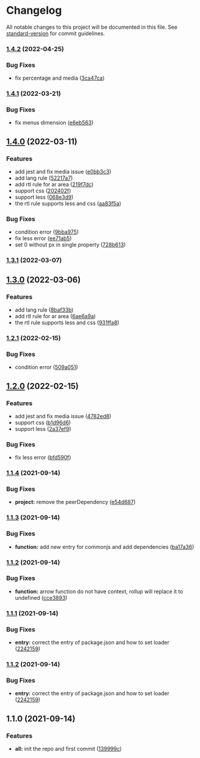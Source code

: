 # Changelog

All notable changes to this project will be documented in this file. See [standard-version](https://github.com/conventional-changelog/standard-version) for commit guidelines.

### [1.4.2](https://github.com/MNISHoward/style-i18n-loader/compare/v1.4.1...v1.4.2) (2022-04-25)


### Bug Fixes

* fix percentage and media ([3ca47ca](https://github.com/MNISHoward/style-i18n-loader/commit/3ca47cae0cb3604ed50c6f4d2f7e18df40d47d0a))

### [1.4.1](https://github.com/MNISHoward/style-i18n-loader/compare/v1.4.0...v1.4.1) (2022-03-21)


### Bug Fixes

* fix menus dimension ([e6eb563](https://github.com/MNISHoward/style-i18n-loader/commit/e6eb5637203467e287f6f5bb06e81c0af2c91ad1))

## [1.4.0](https://github.com/MNISHoward/style-i18n-loader/compare/v1.1.4...v1.4.0) (2022-03-11)


### Features

* add jest and fix media issue ([e0bb3c3](https://github.com/MNISHoward/style-i18n-loader/commit/e0bb3c3ab1d6fa01ebfd2c1ea064167c59805f9d))
* add lang rule ([52217a7](https://github.com/MNISHoward/style-i18n-loader/commit/52217a78abdf4bde66bc39fa0abc9ba786c3a90f))
* add rtl rule for ar area ([219f7dc](https://github.com/MNISHoward/style-i18n-loader/commit/219f7dc3c7acd61b82cde9e4b968cf0fd7ecd4e3))
* support css ([202402f](https://github.com/MNISHoward/style-i18n-loader/commit/202402fd77851e620a38c3eb21ee54ce547db94f))
* support less ([068e3d9](https://github.com/MNISHoward/style-i18n-loader/commit/068e3d9475f0dcc5498ae81816c9166ca055e862))
* the rtl rule supports less and css ([aa83f5a](https://github.com/MNISHoward/style-i18n-loader/commit/aa83f5a6c72c74b22c8728619c1fca80f1c32e7a))


### Bug Fixes

* condition error ([9bba975](https://github.com/MNISHoward/style-i18n-loader/commit/9bba97500bcbb167bf07acf8cfa2977ecf4ad785))
* fix less error ([ee71ab5](https://github.com/MNISHoward/style-i18n-loader/commit/ee71ab58d5b1a11d1f5a541436fdf3c2530f9bb6))
* set 0 without px in single property ([728b613](https://github.com/MNISHoward/style-i18n-loader/commit/728b613c18ca3070f935a0e48cb3fffcf2edbd3c))

### [1.3.1](https://github.com/MNISHoward/style-i18n-loader/compare/v1.3.0...v1.3.1) (2022-03-07)

## [1.3.0](https://github.com/MNISHoward/style-i18n-loader/compare/v1.2.1...v1.3.0) (2022-03-06)


### Features

* add lang rule ([8baf33b](https://github.com/MNISHoward/style-i18n-loader/commit/8baf33b47045d681ccf905f78443f9c9b02f5404))
* add rtl rule for ar area ([6ae6a9a](https://github.com/MNISHoward/style-i18n-loader/commit/6ae6a9afde0bbb2c4d333673c401f2bf4b32f273))
* the rtl rule supports less and css ([931ffa8](https://github.com/MNISHoward/style-i18n-loader/commit/931ffa86ad5fbfa1c541f38d830d10877454b895))

### [1.2.1](https://github.com/MNISHoward/style-i18n-loader/compare/v1.2.0...v1.2.1) (2022-02-15)


### Bug Fixes

* condition error ([509a051](https://github.com/MNISHoward/style-i18n-loader/commit/509a05159553aff5c224954cbb9dde5f1f574dd7))

## [1.2.0](https://github.com/MNISHoward/style-i18n-loader/compare/v1.1.4...v1.2.0) (2022-02-15)


### Features

* add jest and fix media issue ([4782ed8](https://github.com/MNISHoward/style-i18n-loader/commit/4782ed8b387be3f8940cf627400c5a09b5a1cced))
* support css ([b1d96d6](https://github.com/MNISHoward/style-i18n-loader/commit/b1d96d6f466553061bab95001eea96a2e36b4821))
* support less ([2a37ef9](https://github.com/MNISHoward/style-i18n-loader/commit/2a37ef95f229e0c54b7c74f3478a38152c10c709))


### Bug Fixes

* fix less error ([bfd590f](https://github.com/MNISHoward/style-i18n-loader/commit/bfd590fdfdf6726dfb401a0661f53d2a3f5e324c))

### [1.1.4](https://github.com/MNISHoward/style-i18n-loader/compare/v1.1.3...v1.1.4) (2021-09-14)


### Bug Fixes

* **project:** remove the peerDependency ([e54d687](https://github.com/MNISHoward/style-i18n-loader/commit/e54d6873e9fd431e51905c8615c084e31d51abac))

### [1.1.3](https://github.com/MNISHoward/style-i18n-loader/compare/v1.1.2...v1.1.3) (2021-09-14)


### Bug Fixes

* **function:** add new entry for commonjs and add dependencies ([ba17a36](https://github.com/MNISHoward/style-i18n-loader/commit/ba17a36217b9ab53aa5a5d46ef266f7e6a53b7a5))

### [1.1.2](https://github.com/MNISHoward/style-i18n-loader/compare/v1.1.1...v1.1.2) (2021-09-14)


### Bug Fixes

* **function:** arrow function do not have context, rollup will replace it to undefined ([cce3893](https://github.com/MNISHoward/style-i18n-loader/commit/cce38930a306152c121e080a801fd2abf6076a1e))

### [1.1.1](https://github.com/MNISHoward/style-i18n-loader/compare/v1.1.0...v1.1.1) (2021-09-14)


### Bug Fixes

* **entry:** correct the entry of package.json and how to set loader ([2242159](https://github.com/MNISHoward/style-i18n-loader/commit/2242159139800bc1483fc9870d694fe43875fbec))

### [1.1.2](https://github.com/MNISHoward/style-i18n-loader/compare/v1.1.0...v1.1.2) (2021-09-14)


### Bug Fixes

* **entry:** correct the entry of package.json and how to set loader ([2242159](https://github.com/MNISHoward/style-i18n-loader/commit/2242159139800bc1483fc9870d694fe43875fbec))

## 1.1.0 (2021-09-14)


### Features

* **all:** init the repo and first commit ([139999c](https://github.com/MNISHoward/style-i18n-loader/commit/139999cfc309dfba22a72e5960b498775614367c))
